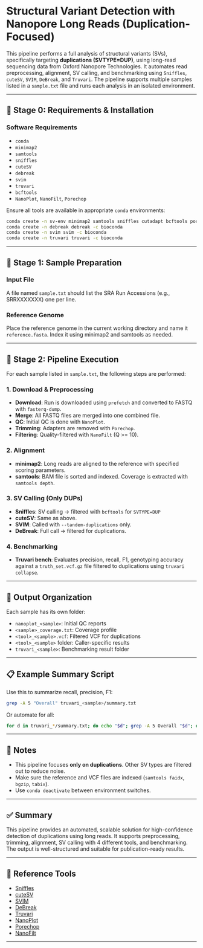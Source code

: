 # Structural Variant Detection with Nanopore Long Reads (Duplication-Focused)

This pipeline performs a full analysis of structural variants (SVs), specifically targeting **duplications (SVTYPE=DUP)**, using long-read sequencing data from Oxford Nanopore Technologies. It automates read preprocessing, alignment, SV calling, and benchmarking using `Sniffles`, `cuteSV`, `SVIM`, `DeBreak`, and `Truvari`. The pipeline supports multiple samples listed in a `sample.txt` file and runs each analysis in an isolated environment.

---

## 🔧 Stage 0: Requirements & Installation

### Software Requirements

* `conda`
* `minimap2`
* `samtools`
* `sniffles`
* `cuteSV`
* `debreak`
* `svim`
* `truvari`
* `bcftools`
* `NanoPlot`, `NanoFilt`, `Porechop`

Ensure all tools are available in appropriate `conda` environments:

```bash
conda create -n sv-env minimap2 samtools sniffles cutadapt bcftools porechop nanoplot nanofilt -c bioconda -c conda-forge
conda create -n debreak debreak -c bioconda
conda create -n svim svim -c bioconda
conda create -n truvari truvari -c bioconda
```

---

## 🧬 Stage 1: Sample Preparation

### Input File

A file named `sample.txt` should list the SRA Run Accessions (e.g., SRRXXXXXXX) one per line.

### Reference Genome

Place the reference genome in the current working directory and name it `reference.fasta`. Index it using minimap2 and samtools as needed.

---

## 🚀 Stage 2: Pipeline Execution

For each sample listed in `sample.txt`, the following steps are performed:

### 1. Download & Preprocessing

* **Download**: Run is downloaded using `prefetch` and converted to FASTQ with `fasterq-dump`.
* **Merge**: All FASTQ files are merged into one combined file.
* **QC**: Initial QC is done with `NanoPlot`.
* **Trimming**: Adapters are removed with `Porechop`.
* **Filtering**: Quality-filtered with `NanoFilt` (Q >= 10).

### 2. Alignment

* **minimap2**: Long reads are aligned to the reference with specified scoring parameters.
* **samtools**: BAM file is sorted and indexed. Coverage is extracted with `samtools depth`.

### 3. SV Calling (Only DUPs)

* **Sniffles**: SV calling → filtered with `bcftools` for `SVTYPE=DUP`
* **cuteSV**: Same as above.
* **SVIM**: Called with `--tandem-duplications` only.
* **DeBreak**: Full call → filtered for duplications.

### 4. Benchmarking

* **Truvari bench**: Evaluates precision, recall, F1, genotyping accuracy against a `truth_set.vcf.gz` file filtered to duplications using `truvari collapse`.

---

## 📂 Output Organization

Each sample has its own folder:

* `nanoplot_<sample>`: Initial QC reports
* `<sample>_coverage.txt`: Coverage profile
* `<tool>_<sample>.vcf`: Filtered VCF for duplications
* `<tool>_<sample>` folder: Caller-specific results
* `truvari_<sample>`: Benchmarking result folder

---

## 📋 Example Summary Script

Use this to summarize recall, precision, F1:

```bash
grep -A 5 "Overall" truvari_<sample>/summary.txt
```

Or automate for all:

```bash
for d in truvari_*/summary.txt; do echo "$d"; grep -A 5 Overall "$d"; done > summary_report.txt
```

---

## 📌 Notes

* This pipeline focuses **only on duplications**. Other SV types are filtered out to reduce noise.
* Make sure the reference and VCF files are indexed (`samtools faidx`, `bgzip`, `tabix`).
* Use `conda deactivate` between environment switches.

---

## ✅ Summary

This pipeline provides an automated, scalable solution for high-confidence detection of duplications using long reads. It supports preprocessing, trimming, alignment, SV calling with 4 different tools, and benchmarking. The output is well-structured and suitable for publication-ready results.

---

## 🔗 Reference Tools

* [Sniffles](https://github.com/fritzsedlazeck/Sniffles)
* [cuteSV](https://github.com/tjiangHIT/cuteSV)
* [SVIM](https://github.com/eldariont/svim)
* [DeBreak](https://github.com/PacificBiosciences/debreak)
* [Truvari](https://github.com/ACEnglish/truvari)
* [NanoPlot](https://github.com/wdecoster/NanoPlot)
* [Porechop](https://github.com/rrwick/Porechop)
* [NanoFilt](https://github.com/wdecoster/nanofilt)

---

